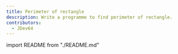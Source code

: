 ```yaml
---
title: Perimeter of rectangle
description: Write a programme to find perimeter of rectangle.
contributors:
  - JDev64
---
```


import README from "./README.md"

<README />
